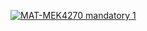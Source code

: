 
[![MAT-MEK4270 mandatory 1](https://github.com/emmastorberg/MAT-MEK4270_mandatory1/actions/workflows/main.yml/badge.svg)](https://github.com/MATMEK-4270/matmek4270-mandatory1/actions/workflows/main.yml)
